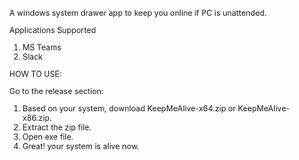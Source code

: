 A windows system drawer app to keep you online if PC is unattended.

Applications Supported

1. MS Teams
2. Slack

HOW TO USE:

Go to the release section:

1. Based on your system, download KeepMeAlive-x64.zip or KeepMeAlive-x86.zip.
2. Extract the zip file.
3. Open exe file.
4. Great! your system is alive now.
